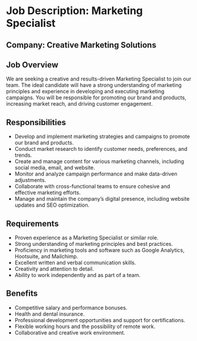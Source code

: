 # Job Description: Marketing Specialist

## Company: Creative Marketing Solutions

## Job Overview

We are seeking a creative and results-driven Marketing Specialist to join our team. The ideal candidate will have a strong understanding of marketing principles and experience in developing and executing marketing campaigns. You will be responsible for promoting our brand and products, increasing market reach, and driving customer engagement.

## Responsibilities

- Develop and implement marketing strategies and campaigns to promote our brand and products.
- Conduct market research to identify customer needs, preferences, and trends.
- Create and manage content for various marketing channels, including social media, email, and website.
- Monitor and analyze campaign performance and make data-driven adjustments.
- Collaborate with cross-functional teams to ensure cohesive and effective marketing efforts.
- Manage and maintain the company’s digital presence, including website updates and SEO optimization.

## Requirements

- Proven experience as a Marketing Specialist or similar role.
- Strong understanding of marketing principles and best practices.
- Proficiency in marketing tools and software such as Google Analytics, Hootsuite, and Mailchimp.
- Excellent written and verbal communication skills.
- Creativity and attention to detail.
- Ability to work independently and as part of a team.

## Benefits

- Competitive salary and performance bonuses.
- Health and dental insurance.
- Professional development opportunities and support for certifications.
- Flexible working hours and the possibility of remote work.
- Collaborative and creative work environment.
